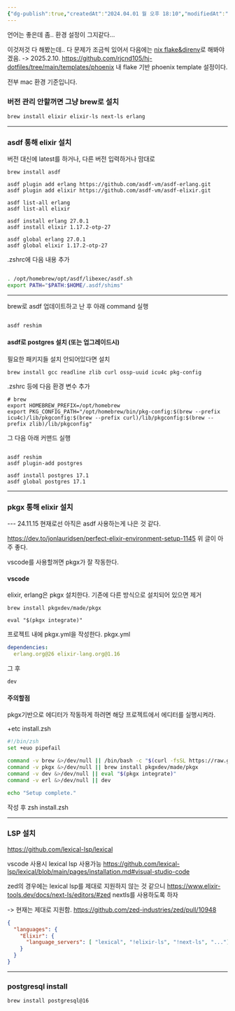 ```yaml
---
{"dg-publish":true,"createdAt":"2024.04.01 월 오후 18:10","modifiedAt":"2025.04.08 화 오전 10:18","tags":["elixir","zed","pkgx","erlang","lexical-lsp","next-ls"],"permalink":"/Dev/elixir/elixir install/","dgPassFrontmatter":true}
---
```



언어는 좋은데 좀.. 환경 설정이 그지같다...

이것저것 다 해봤는데.. 다 문제가 조금씩 있어서 다음에는 [nix flake&direnv](https://elixirforum.com/t/flake-nix-phoenix-postgresql/52622/5)로 해봐야겠음.
-> 2025.2.10. https://github.com/rjcnd105/hj-dotfiles/tree/main/templates/phoenix 내 flake 기반 phoenix template 설정이다.

전부 mac 환경 기준입니다.

### 버전 관리 안할꺼면 그냥 brew로 설치

```zsh
brew install elixir elixir-ls next-ls erlang
```

---

### asdf 통해 elixir 설치

버전 대신에 latest를 하거나, 다른 버전 입력하거나 맘대로

```shell
brew install asdf

asdf plugin add erlang https://github.com/asdf-vm/asdf-erlang.git
asdf plugin add elixir https://github.com/asdf-vm/asdf-elixir.git

asdf list-all erlang
asdf list-all elixir

asdf install erlang 27.0.1
asdf install elixir 1.17.2-otp-27	

asdf global erlang 27.0.1  
asdf global elixir 1.17.2-otp-27
```

.zshrc에 다음 내용 추가
```zsh

. /opt/homebrew/opt/asdf/libexec/asdf.sh
export PATH="$PATH:$HOME/.asdf/shims"
```

---

brew로 asdf 업데이트하고 난 후 아래 command 실행
```zsh

asdf reshim

```

#### asdf로 postgres 설치 (또는 업그레이드시)

필요한 패키지들 설치 안되어있다면 설치
```
brew install gcc readline zlib curl ossp-uuid icu4c pkg-config
```

.zshrc 등에 다음 환경 변수 추가
```shell
# brew
export HOMEBREW_PREFIX=/opt/homebrew
export PKG_CONFIG_PATH="/opt/homebrew/bin/pkg-config:$(brew --prefix icu4c)/lib/pkgconfig:$(brew --prefix curl)/lib/pkgconfig:$(brew --prefix zlib)/lib/pkgconfig"
```

그 다음 아래 커맨드 실행
```shell

asdf reshim
asdf plugin-add postgres

asdf install postgres 17.1
asdf global postgres 17.1
```

---

### pkgx 통해 elixir 설치

---  24.11.15 현재로선 아직은 asdf 사용하는게 나은 것 같다.

https://dev.to/jonlauridsen/perfect-elixir-environment-setup-1145
위 글이 아주 좋다.

vscode를 사용할꺼면 pkgx가 잘 작동한다.

#### vscode

elixir, erlang은 pkgx 설치한다.
기존에 다른 방식으로 설치되어 있으면 제거

```shell
brew install pkgxdev/made/pkgx

eval "$(pkgx integrate)"
```

프로젝트 내에 pkgx.yml을 작성한다.
pkgx.yml
```yml
dependencies:
  erlang.org@26 elixir-lang.org@1.16
```

그 후
```shell
dev
```

#### 주의할점

pkgx기반으로 에디터가 작동하게 하려면 해당 프로젝트에서 에디터를 실행시켜라.

+etc
install.zsh
```zsh
#!/bin/zsh
set +euo pipefail

command -v brew &>/dev/null || /bin/bash -c "$(curl -fsSL https://raw.githubusercontent.com/Homebrew/install/HEAD/install.sh)"
command -v pkgx &>/dev/null || brew install pkgxdev/made/pkgx
command -v dev &>/dev/null || eval "$(pkgx integrate)"
command -v erl &>/dev/null || dev

echo "Setup complete."
```

작성 후 zsh install.zsh

***

### LSP 설치

https://github.com/lexical-lsp/lexical

vscode 사용시 lexical lsp 사용가능
https://github.com/lexical-lsp/lexical/blob/main/pages/installation.md#visual-studio-code

zed의 경우에는 lexical lsp를 제대로 지원하지 않는 것 같으니 https://www.elixir-tools.dev/docs/next-ls/editors/#zed
nextls를 사용하도록 하자

-> 현재는 제대로 지원함.
https://github.com/zed-industries/zed/pull/10948

```json
{
  "languages": {
    "Elixir": {
      "language_servers": [ "lexical", "!elixir-ls", "!next-ls", "..."]
    }
  }
}
```

---

### postgresql install

```zsh
brew install postgresql@16
```
